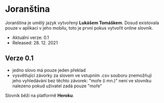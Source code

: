 # Joranština
Joranština je umělý jazyk vytvořený **Lukášem Tomáškem**. Dosud existovala pouze v aplikaci v jeho mobilu, toto je první pokus vytvořit online slovník.

- Aktuální verze: 0.1
- Released: 28. 12. 2021


## Verze 0.1
- jedno slovo má pouze jeden překlad
- vysvětlující závorky za slovem ve vstupním .csv souboru znemožňují jeho vyhledávání bez těchto závorek:
  "moře (i mn.)" není ve slovníku nalezeno pokud uživatel zadá pouze "moře"
  
Slovník běží na platformě **Heroku**.

